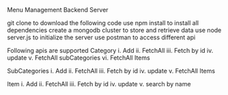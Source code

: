 Menu Management Backend Server

git clone to download the following code
use npm install to install all dependencies
create a mongodb cluster to store and retrieve data
use node server.js to initialize the server
use postman to access different api

Following apis are supported
Category 
i. Add
ii. FetchAll
iii. Fetch by id
iv. update
v. FetchAll subCategories
vi. FetchAll Items

SubCategories
i. Add
ii. FetchAll
iii. Fetch by id
iv. update
v. FetchAll Items

Item
i. Add
ii. FetchAll
iii. Fetch by id
iv. update
v. search by name